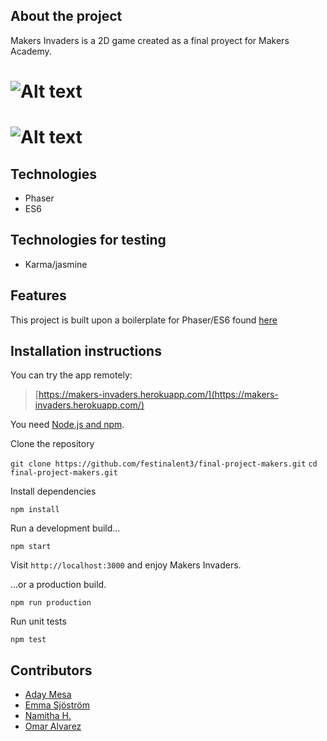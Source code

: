 ## About the project

Makers Invaders is a 2D game created as a final proyect for Makers Academy.

# ![Alt text](http://i.imgur.com/hn5bNqG.png, "Makers Invaders")

# ![Alt text](http://i.imgur.com/URFANm0.jpg, "Makers Invaders 2")

## Technologies

* Phaser
* ES6

## Technologies for testing

* Karma/jasmine

## Features

This project is built upon a boilerplate for Phaser/ES6 found [here](https://github.com/joshuamorony/phaser-es6-boilerplate)

## Installation instructions

You can try the app remotely:
>[https://makers-invaders.herokuapp.com/](https://makers-invaders.herokuapp.com/)

You need [Node.js and npm](https://nodejs.org/).

Clone the repository

`git clone https://github.com/festinalent3/final-project-makers.git`
`cd final-project-makers.git`

Install dependencies

`npm install`

Run a development build...

`npm start`

Visit `http://localhost:3000` and enjoy Makers Invaders.

...or a production build.

`npm run production`

Run unit tests

`npm test`

## Contributors


* [Aday Mesa](https://github.com/adaymesa)
* [Emma Sjöström](https://github.com/festinalent3)
* [Namitha H.](https://github.com/hnamitha1)
* [Omar Alvarez](https://github.com/omajul85)
